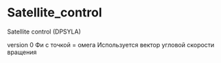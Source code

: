 # Satellite_control
Satellite control (DPSYLA)

version 0 
    Фи с точкой = омега
    Используется вектор угловой скорости вращения
